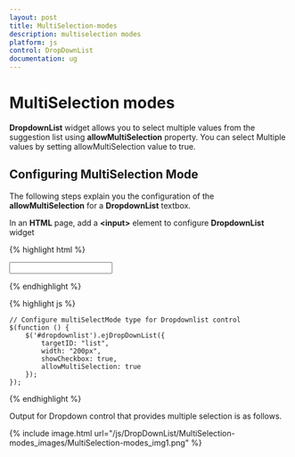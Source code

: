 ```yaml
---
layout: post
title: MultiSelection-modes
description: multiselection modes
platform: js
control: DropDownList
documentation: ug
---
```


# MultiSelection modes

**DropdownList** widget allows you to select multiple values from the suggestion list using **allowMultiSelection** property. You can select Multiple values by setting allowMultiSelection value to true.

## Configuring MultiSelection Mode

The following steps explain you the configuration of the **allowMultiSelection** for a **DropdownList** textbox.

In an **HTML** page, add a **&lt;input&gt;** element to configure **DropdownList** widget

{% highlight html %}

<input type="text" id="dropdownlist" />

{% endhighlight %}

{% highlight js %}

    // Configure multiSelectMode type for Dropdownlist control
    $(function () {
        $('#dropdownlist').ejDropDownList({
            targetID: "list",
            width: "200px",
            showCheckbox: true,
            allowMultiSelection: true
        });
    });

{% endhighlight %}

Output for Dropdown control that provides multiple selection is as follows.

{% include image.html url="/js/DropDownList/MultiSelection-modes_images/MultiSelection-modes_img1.png" %}

